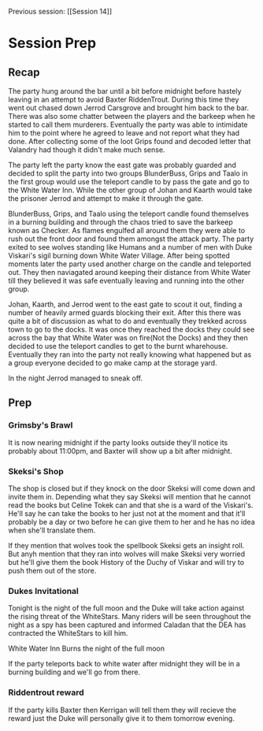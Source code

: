 Previous session: [[Session 14]]

# Session Prep

## Recap

The party hung around the bar until a bit before midnight before hastely leaving in an attempt to avoid Baxter RiddenTrout. During this time they went out chased down Jerrod Carsgrove and brought him back to the bar. There was also some chatter between the players and the barkeep when he started to call them murderers. Eventually the party was able to intimidate him to the point where he agreed to leave and not report what they had done. After collecting some of the loot Grips found and decoded letter that Valandry had though it didn't make much sense.

The party left the party know the east gate was probably guarded and decided to split the party into two groups BlunderBuss, Grips and Taalo in the first group would use the teleport candle to by pass the gate and go to the White Water Inn. While the other group of Johan and Kaarth would take the prisoner Jerrod and attempt to make it through the gate.

BlunderBuss, Grips, and Taalo using the teleport candle found themselves in a burning building and through the chaos tried to save the barkeep known as Checker. As flames engulfed all around them they were able to rush out the front door and found them amongst the attack party. The party exited to see wolves standing like Humans and a number of men with Duke Viskari's sigil burning down White Water Village. After being spotted moments later the party used another charge on the candle and teleported out. They then naviagated around keeping their distance from White Water till they believed it was safe eventually leaving and running into the other group.

Johan, Kaarth, and Jerrod went to the east gate to scout it out, finding a number of heavily armed guards blocking their exit. After this there was quite a bit of discussion as what to do and eventually they trekked across town to go to the docks. It was once they reached the docks they could see across the bay that White Water was on fire(Not the Docks) and they then decided to use the teleport candles to get to the burnt wharehouse. Eventually they ran into the party not really knowing what happened but as a group everyone decided to go make camp at the storage yard.

In the night Jerrod managed to sneak off.
## Prep

### Grimsby's Brawl
It is now nearing midnight if the party looks outside they'll notice its probably about 11:00pm, and Baxter will show up a bit after midnight.

### Skeksi's Shop
The shop is closed but if they knock on the door Skeksi will come down and invite them in. Depending what they say Skeksi will mention that he cannot read the books but Celine Tokek can and that she is a ward of the Viskari's. He'll say he can take the books to her just not at the moment and that it'll probably be a day or two before he can give them to her and he has no idea when she'll translate them.

If they mention that wolves took the spellbook Skeksi gets an insight roll. But anyh mention that they ran into wolves will make Skeksi very worried but he'll give them the book History of the Duchy of Viskar and will try to push them out of the store. 

### Dukes Invitational 
Tonight is the night of the full moon and the Duke will take action against the rising threat of the WhiteStars. Many riders will be seen throughout the night as a spy has been captured and informed Caladan that the DEA has contracted the WhiteStars to kill him.

White Water Inn Burns the night of the full moon

If the party teleports back to white water after midnight they will be in a burning building and we'll go from there.
### Riddentrout reward
If the party kills Baxter then Kerrigan will tell them they will recieve the reward just the Duke will personally give it to them tomorrow evening.
